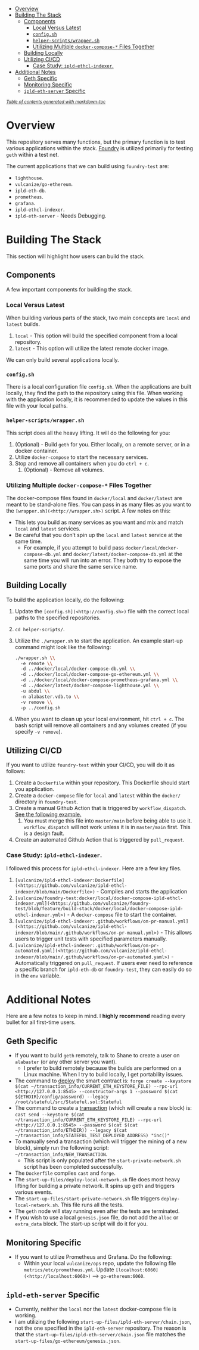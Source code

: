 - [Overview](#overview)
- [Building The Stack](#building-the-stack)
  - [Components](#components)
    - [Local Versus Latest](#local-versus-latest)
    - [`config.sh`](#-configsh-)
    - [`helper-scripts/wrapper.sh`](#-helper-scripts-wrappersh-)
    - [Utilizing Multiple `docker-compose-*` Files Together](#utilizing-multiple--docker-compose----files-together)
  - [Building Locally](#building-locally)
  - [Utilizing CI/CD](#utilizing-ci-cd)
    - [Case Study: `ipld-ethcl-indexer`.](#case-study---ipld-ethcl-indexer-)
- [Additional Notes](#additional-notes)
  - [Geth Specific](#geth-specific)
  - [Monitoring Specific](#monitoring-specific)
  - [`ipld-eth-server` Specific](#-ipld-eth-server--specific)

<small><i><a href='http://ecotrust-canada.github.io/markdown-toc/'>Table of contents generated with markdown-toc</a></i></small>

# Overview

This repository serves many functions, but the primary function is to test various applications within the stack. [Foundry](https://book.getfoundry.sh/) is utilized primarily for testing `geth` within a test net.

The current applications that we can build using `foundry-test` are:

- `lighthouse`.
- `vulcanize/go-ethereum`.
- `ipld-eth-db`.
- `prometheus`.
- `grafana`.
- `ipld-ethcl-indexer`.
- `ipld-eth-server` - Needs Debugging.

# Building The Stack

This section will highlight how users can build the stack.

## Components

A few important components for building the stack.

### Local Versus Latest

When building various parts of the stack, two main concepts are `local` and `latest` builds.

1.  `local` - This option will build the specified component from a local repository.
2.  `latest` - This option will utilize the latest remote docker image.

We can only build several applications locally.

### `config.sh`

There is a local configuration file `config.sh`. When the applications are built locally, they find the path to the repository using this file. When working with the application locally, it is recommended to update the values in this file with your local paths.

### `helper-scripts/wrapper.sh`

This script does all the heavy lifting. It will do the following for you:

1.  (Optional) - Build `geth` for you. Either locally, on a remote server, or in a docker container.
2.  Utilize `docker-compose` to start the necessary services.
3.  Stop and remove all containers when you do `ctrl + c`.
    1.  (Optional) - Remove all volumes.

### Utilizing Multiple `docker-compose-*` Files Together

The docker-compose files found in `docker/local` and `docker/latest` are meant to be stand-alone files. You can pass in as many files as you want to the `[wrapper.sh](<http://wrapper.sh>)` script. A few notes on this:

- This lets you build as many services as you want and mix and match `local` and `latest` services.
- Be careful that you don’t spin up the `local` and `latest` service at the same time.
  - For example, if you attempt to build pass `docker/local/docker-compose-db.yml` and `docker/latest/docker-compose-db.yml` at the same time you will run into an error. They both try to expose the same ports and share the same service name.

## Building Locally

To build the application locally, do the following:

1.  Update the `[config.sh](<http://config.sh>)` file with the correct local paths to the specified repositories.

2.  `cd helper-scripts/`.

3.  Utilize the `./wrapper.sh` to start the application. An example start-up command might look like the following:

    ```bash
    ./wrapper.sh \\
      -e remote \\
      -d ../docker/local/docker-compose-db.yml \\
      -d ../docker/local/docker-compose-go-ethereum.yml \\
      -d ../docker/local/docker-compose-prometheus-grafana.yml \\
      -d ../docker/latest/docker-compose-lighthouse.yml \\
      -u abdul \\
      -n alabaster.vdb.to \\
      -v remove \\
      -p ../config.sh

    ```

4.  When you want to clean up your local environment, hit `ctrl + c`. The bash script will remove all containers and any volumes created (if you specify `-v remove`).

## Utilizing CI/CD

If you want to utilize `foundry-test` within your CI/CD, you will do it as follows:

1.  Create a `Dockerfile` within your repository. This Dockerfile should start you application.
2.  Create a `docker-compose` file for `local` and `latest` within the `docker/` directory in `foundry-test`.
3.  Create a manual Github Action that is triggered by `workflow_dispatch`. [See the following example.](https://github.com/vulcanize/ipld-ethcl-indexer/blob/feature/7-testing-with-ginko%2Bcicd/.github/workflows/on-pr-manual.yml)
    1.  You must merge this file into `master/main` before being able to use it. `workflow_dispatch` will not work unless it is in `master/main` first. This is a design fault.
4.  Create an automated Github Action that is triggered by `pull_request`.

### Case Study: `ipld-ethcl-indexer`.

I followed this process for `ipld-ethcl-indexer`. Here are a few key files.

1.  `[vulcanize/ipld-ethcl-indexer:Dockerfile](<https://github.com/vulcanize/ipld-ethcl-indexer/blob/main/Dockerfile>)` - Compiles and starts the application
2.  `[vulcanize/foundry-test:docker/local/docker-compose-ipld-ethcl-indexer.yml](<https://github.com/vulcanize/foundry-test/blob/feature/build-stack/docker/local/docker-compose-ipld-ethcl-indexer.yml>)` - A `docker-compose` file to start the container.
3.  `[vulcanize/ipld-ethcl-indexer:.github/workflows/on-pr-manual.yml](<https://github.com/vulcanize/ipld-ethcl-indexer/blob/main/.github/workflows/on-pr-manual.yml>)` - This allows users to trigger unit tests with specified parameters manually.
4.  `[vulcanize/ipld-ethcl-indexer:.github/workflows/on-pr-automated.yaml](<https://github.com/vulcanize/ipld-ethcl-indexer/blob/main/.github/workflows/on-pr-automated.yaml>)` - Automatically triggered on `pull_request`. If users ever need to reference a specific branch for `ipld-eth-db` or `foundry-test`, they can easily do so in the `env` variable.

# Additional Notes

Here are a few notes to keep in mind. I **highly recommend** reading every bullet for all first-time users.

## Geth Specific

- If you want to build `geth` remotely, talk to Shane to create a user on `alabaster` (or any other server you want).
  - I prefer to build remotely because the builds are performed on a Linux machine. When I try to build locally, I get portability issues.
- The command to [deploy](https://onbjerg.github.io/foundry-book/forge/deploying.html) the smart contract is: `forge create --keystore $(cat ~/transaction_info/CURRENT_ETH_KEYSTORE_FILE) --rpc-url <http://127.0.0.1:8545> --constructor-args 1 --password $(cat ${ETHDIR}/config/password) --legacy /root/stateful/src/Stateful.sol:Stateful`
- The command to create a [transaction](https://onbjerg.github.io/foundry-book/reference/cast.html) (which will create a new block) is: `cast send --keystore $(cat ~/transaction_info/CURRENT_ETH_KEYSTORE_FILE) --rpc-url <http://127.0.0.1:8545> --password $(cat $(cat ~/transaction_info/ETHDIR)) --legacy $(cat ~/transaction_info/STATEFUL_TEST_DEPLOYED_ADDRESS) "inc()"`
- To manually send a transaction (which will trigger the mining of a new block), simply run the following script: `~/transaction_info/NEW_TRANSACTION`.
  - This script is only populated after the `start-private-network.sh` script has been completed successfully.
- The `Dockerfile` compiles `cast` and `forge`.
- The `start-up-files/deploy-local-network.sh` file does most heavy lifting for building a private network. It spins up geth and triggers various events.
- The `start-up-files/start-private-network.sh` file triggers `deploy-local-network.sh`. This file runs all the tests.
- The `geth` node will stay running even after the tests are terminated.
- If you wish to use a local `genesis.json` file, do not add the `alloc` or `extra_data` block. The start-up script will do it for you.

## Monitoring Specific

- If you want to utilize Prometheus and Grafana. Do the following:
  - Within your local `vulcanize/ops` repo, update the following file `metrics/etc/prometheus.yml`. Update `[localhost:6060](<http://localhost:6060>)` —> `go-ethereum:6060`.

## `ipld-eth-server` Specific

- Currently, neither the `local` nor the `latest` docker-compose file is working.
- I am utilizing the following `start-up-files/ipld-eth-server/chain.json`, not the one specified in the `ipld-eth-server` repository. The reason is that the `start-up-files/ipld-eth-server/chain.json` file matches the `start-up-files/go-ethereum/genesis.json`.
